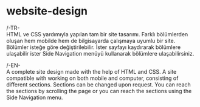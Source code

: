 # website-design
/-TR-\
HTML ve CSS yardımıyla yapılan tam bir site tasarımı.
Farklı bölümlerden oluşan hem mobilde hem de bilgisayarda çalışmaya uyumlu bir site.
Bölümler isteğe göre değiştirilebilir.
İster sayfayı kaydırarak bölümlere ulaşabilir ister Side Navigation menüyü kullanarak bölümlere ulaşabilirsiniz.

/-EN-\
A complete site design made with the help of HTML and CSS.
A site compatible with working on both mobile and computer, consisting of different sections.
Sections can be changed upon request.
You can reach the sections by scrolling the page or you can reach the sections using the Side Navigation menu.
